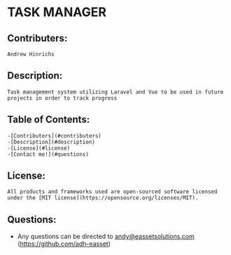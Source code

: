 # TASK MANAGER
    
## Contributers: 
    Andrew Hinrichs    

## Description:
    Task management system utilizing Laravel and Vue to be used in future projects in order to track progress

## Table of Contents:
    -[Contributers](#contributers)
    -[Description](#description)
    -[License](#license)
    -[Contact me!](#questions)

## License: 
    All products and frameworks used are open-sourced software licensed under the [MIT license](https://opensource.org/licenses/MIT).

## Questions: 
* Any questions can be directed to 
    andy@eassetsolutions.com
    (https://github.com/adh-easset)
